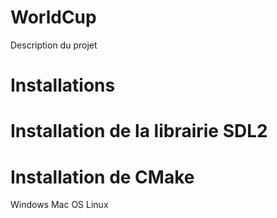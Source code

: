 # WorldCup
Description du projet

# Installations

# Installation de la librairie SDL2



# Installation de CMake

Windows
Mac OS
Linux

